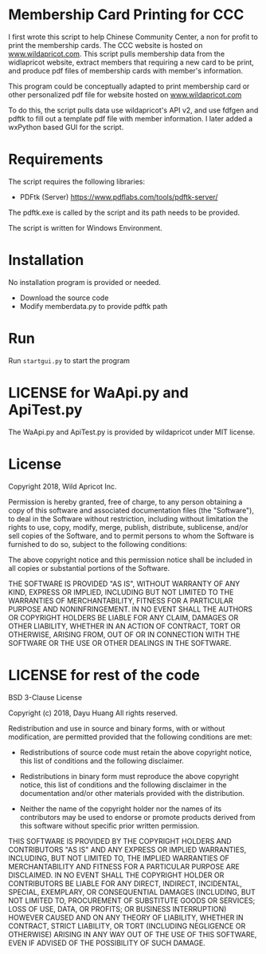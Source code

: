 # Membership Card Printing for CCC

I first wrote this script to help Chinese Community Center, a non for profit to print the membership cards. The CCC website is hosted on www.wildapricot.com. This script pulls membership data from the widlapricot website, extract members that requiring a new card to be print, and produce pdf files of membership cards with member's information.  

This program could be conceptually adapted to print membership card or other personalized pdf file for website hosted on www.wildapricot.com

To do this, the script pulls data use wildapricot's API v2, and use fdfgen and pdftk to fill out a template pdf file with member information. 
I later added a wxPython based GUI for the script.

# Requirements
The script requires the following libraries: 
- PDFtk (Server) https://www.pdflabs.com/tools/pdftk-server/

The pdftk.exe is called by the script and its path needs to be provided.

The script is written for Windows Environment. 

# Installation
No installation program is provided or needed. 
- Download the source code
- Modify memberdata.py to provide pdftk path

# Run
Run `startgui.py` to start the program

# LICENSE for WaApi.py and ApiTest.py

The WaApi.py and ApiTest.py is provided by wildapricot under MIT license. 


License
==========

Copyright 2018, Wild Apricot Inc.

Permission is hereby granted, free of charge, to any person obtaining a copy of this software and associated documentation files (the "Software"), to deal in the Software without restriction, including without limitation the rights to use, copy, modify, merge, publish, distribute, sublicense, and/or sell copies of the Software, and to permit persons to whom the Software is furnished to do so, subject to the following conditions:

The above copyright notice and this permission notice shall be included in all copies or substantial portions of the Software.

THE SOFTWARE IS PROVIDED "AS IS", WITHOUT WARRANTY OF ANY KIND, EXPRESS OR IMPLIED, INCLUDING BUT NOT LIMITED TO THE WARRANTIES OF MERCHANTABILITY, FITNESS FOR A PARTICULAR PURPOSE AND NONINFRINGEMENT. IN NO EVENT SHALL THE AUTHORS OR COPYRIGHT HOLDERS BE LIABLE FOR ANY CLAIM, DAMAGES OR OTHER LIABILITY, WHETHER IN AN ACTION OF CONTRACT, TORT OR OTHERWISE, ARISING FROM, OUT OF OR IN CONNECTION WITH THE SOFTWARE OR THE USE OR OTHER DEALINGS IN THE SOFTWARE.

# LICENSE for rest of the code

BSD 3-Clause License

Copyright (c) 2018, Dayu Huang
All rights reserved.

Redistribution and use in source and binary forms, with or without
modification, are permitted provided that the following conditions are met:

* Redistributions of source code must retain the above copyright notice, this
  list of conditions and the following disclaimer.

* Redistributions in binary form must reproduce the above copyright notice,
  this list of conditions and the following disclaimer in the documentation
  and/or other materials provided with the distribution.

* Neither the name of the copyright holder nor the names of its
  contributors may be used to endorse or promote products derived from
  this software without specific prior written permission.

THIS SOFTWARE IS PROVIDED BY THE COPYRIGHT HOLDERS AND CONTRIBUTORS "AS IS"
AND ANY EXPRESS OR IMPLIED WARRANTIES, INCLUDING, BUT NOT LIMITED TO, THE
IMPLIED WARRANTIES OF MERCHANTABILITY AND FITNESS FOR A PARTICULAR PURPOSE ARE
DISCLAIMED. IN NO EVENT SHALL THE COPYRIGHT HOLDER OR CONTRIBUTORS BE LIABLE
FOR ANY DIRECT, INDIRECT, INCIDENTAL, SPECIAL, EXEMPLARY, OR CONSEQUENTIAL
DAMAGES (INCLUDING, BUT NOT LIMITED TO, PROCUREMENT OF SUBSTITUTE GOODS OR
SERVICES; LOSS OF USE, DATA, OR PROFITS; OR BUSINESS INTERRUPTION) HOWEVER
CAUSED AND ON ANY THEORY OF LIABILITY, WHETHER IN CONTRACT, STRICT LIABILITY,
OR TORT (INCLUDING NEGLIGENCE OR OTHERWISE) ARISING IN ANY WAY OUT OF THE USE
OF THIS SOFTWARE, EVEN IF ADVISED OF THE POSSIBILITY OF SUCH DAMAGE.
